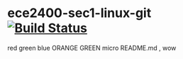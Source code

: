 # ece2400-sec1-linux-git [![Build Status](https://travis-ci.org/diana-chu/ece2400-sec1-linux-git.svg?branch=master)](https://travis-ci.org/diana-chu/ece2400-sec1-linux-git)
red
green
blue
ORANGE
GREEN
micro README.md , wow

